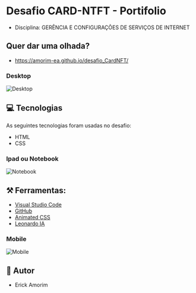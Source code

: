 # Desafio CARD-NTFT - Portifolio
- Disciplina: GERÊNCIA E CONFIGURAÇÕES DE SERVIÇOS DE INTERNET


## Quer dar uma olhada?
- https://amorim-ea.github.io/desafio_CardNFT/
  
### Desktop
![Desktop](https://github.com/Amorim-EA/portifolio_cn_trabalho/blob/main/images/tela1.png)

## 💻 Tecnologias
As seguintes tecnologias foram usadas no desafio:
- HTML
- CSS

### Ipad ou Notebook
![Notebook](https://github.com/Amorim-EA/portifolio_cn_trabalho/blob/main/images/tela2.png)

## ⚒️  Ferramentas:
- [Visual Studio Code](https://code.visualstudio.com/)
- [GitHub](https://github.com/)
- [Animated CSS](https://animate.style/)
- [Leonardo IA](https://app.leonardo.ai/)

### Mobile
![Mobile](https://github.com/Amorim-EA/portifolio_cn_trabalho/blob/main/images/tela3.png)

##  👦 Autor
- Erick Amorim
